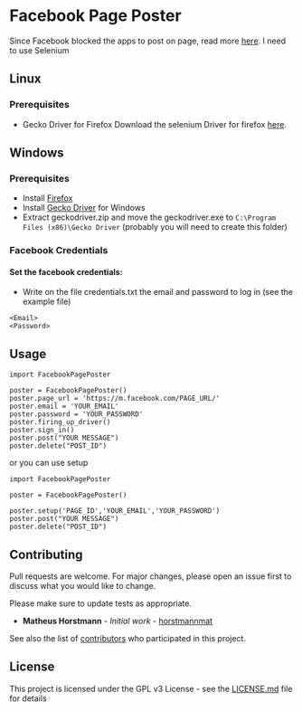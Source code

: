 # Facebook Page Poster
Since Facebook blocked the apps to post on page, read more [here](https://developers.facebook.com/docs/pages/).
I need to use Selenium
## Linux
### Prerequisites

* Gecko Driver for Firefox
Download the selenium Driver for firefox [here](https://github.com/mozilla/geckodriver/releases).

## Windows
### Prerequisites
 * Install [Firefox](https://www.mozilla.org/pt-BR/firefox/new/)
 * Install [Gecko Driver](https://github.com/mozilla/geckodriver/releases) for Windows
 * Extract geckodriver.zip and move the geckodriver.exe to `C:\Program Files (x86)\Gecko Driver` (probably you will need to create this folder)

### Facebook Credentials
#### Set the facebook credentials:
  - Write on the file credentials.txt the email and password to log in (see the example file)
  ```
  <Email>
  <Password>
  ```
## Usage

```
import FacebookPagePoster

poster = FacebookPagePoster()
poster.page_url = 'https://m.facebook.com/PAGE_URL/'
poster.email = 'YOUR_EMAIL'
poster.password = 'YOUR_PASSWORD'
poster.firing_up_driver()
poster.sign_in()
poster.post("YOUR MESSAGE")
poster.delete("POST_ID")
```
or you can use setup
```
import FacebookPagePoster

poster = FacebookPagePoster()

poster.setup('PAGE_ID','YOUR_EMAIL','YOUR_PASSWORD')
poster.post("YOUR MESSAGE")
poster.delete("POST_ID")

```
## Contributing
Pull requests are welcome. For major changes, please open an issue first to discuss what you would like to change.

Please make sure to update tests as appropriate.


* **Matheus Horstmann** - *Initial work* - [horstmannmat](https://github.com/horstmannmat)

See also the list of [contributors](https://github.com/horstmannmat/spottedPoster/graphs/contributors) who participated in this project.

## License

This project is licensed under the GPL v3 License - see the [LICENSE.md](LICENSE) file for details
